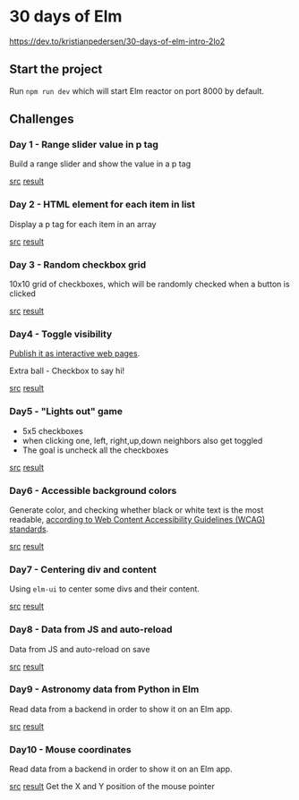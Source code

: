 # 30 days of Elm

https://dev.to/kristianpedersen/30-days-of-elm-intro-2lo2

## Start the project
Run ```npm run dev``` which will start Elm reactor on port 8000 by default. 

## Challenges
### Day 1 - Range slider value in p tag

Build a range slider and show the value in a p tag

[src](src/Day1.elm) [result](https://jmtalarn.github.io/30-days-of-elm/day1)

### Day 2 - HTML element for each item in list

Display a p tag for each item in an array

[src](src/Day2.elm) [result](https://jmtalarn.github.io/30-days-of-elm/day2)

### Day 3 - Random checkbox grid

10x10 grid of checkboxes, which will be randomly checked when a button is clicked

[src](src/Day3.elm) [result](https://jmtalarn.github.io/30-days-of-elm/day3)

### Day4 - Toggle visibility

[Publish it as interactive web pages](readme.md).

Extra ball - Checkbox to say hi!

[src](src/Day4.elm) [result](https://jmtalarn.github.io/30-days-of-elm/day4)

### Day5 - "Lights out" game
* 5x5 checkboxes 
* when clicking one, left, right,up,down neighbors also get toggled
* The goal is uncheck all the checkboxes

[src](src/Day5.elm) [result](https://jmtalarn.github.io/30-days-of-elm/day5)

### Day6 - Accessible background colors
Generate color, and checking whether black or white text is the most readable, [according to Web Content Accessibility Guidelines (WCAG) standards](https://www.w3.org/TR/UNDERSTANDING-WCAG20/conformance.html#uc-levels-head).

[src](src/Day6.elm) [result](https://jmtalarn.github.io/30-days-of-elm/day6)

### Day7 - Centering div and content
Using ```elm-ui``` to center some divs and their content.

[src](src/Day7.elm) [result](https://jmtalarn.github.io/30-days-of-elm/day7)

### Day8 - Data from JS and auto-reload
Data from JS and auto-reload on save

[src](src/Day8.elm) [result](https://jmtalarn.github.io/30-days-of-elm/day8)

### Day9 - Astronomy data from Python in Elm
Read data from a backend in order to show it on an Elm app.

[src](src/Day9.elm) [result](https://jmtalarn.github.io/30-days-of-elm/day9)

### Day10 - Mouse coordinates
Read data from a backend in order to show it on an Elm app.

[src](src/Day10.elm) [result](https://jmtalarn.github.io/30-days-of-elm/day10)
Get the X and Y position of the mouse pointer
